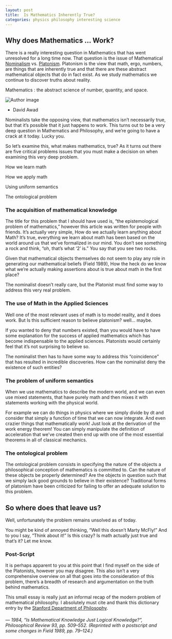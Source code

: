 ```yaml
---
layout: post
title:  Is Mathematics Inherently True?
categories: physics philosophy interesting science
---
```



<h2> Why does Mathematics ... Work?</h2>

<div id="commentable-area">
  <p data-section-id="1" class="commentable-section">
  There is a really interesting question in Mathematics that has went unresolved for a long time now. That question is the issue of Mathematical <a href="https://en.wikipedia.org/wiki/Nominalism">Nominalism</a> vs. <a href="https://en.wikipedia.org/wiki/Platonism">Platonism</a>. Platonism is the view that math, ergo, numbers, are things that are inherently true and that there are these abstract mathematical objects that do in fact exist. As we study mathematics we continue to discover truths about reality.
  </p>


<div data-section-id="2" class="commentable-section">
  <div class="cd-testimonials-wrapper">
      <p>
        Mathematics : the abstract science of number, quantity, and space.
      </p>
      <div class="cd-author">
        <img src="{{ site.baseurl }}public/img/david_icon.jpg" alt="Author image">
        <ul class="cd-author-info">
          <li>David Awad</li>
        </ul>
      </div>
  </div>
</div>

Nominalists take the opposing view, that mathematics isn’t necessarily true, but that it’s possible that it just happens to work. This turns out to be a very deep question in Mathematics and Philosophy, and we’re going to have a crack at it today. Lucky you.

So let’s examine this, what makes mathematics, true? As it turns out there are five critical problems issues that you must make a decision on when examining this very deep problem.

How we learn math

How we apply math

Using uniform semantics

The ontological problem


<div data-section-id="3" class="commentable-section">

<h3> The acquisition of mathematical knowledge </h3>

</div>


<div data-section-id="4" class="commentable-section">

The title for this problem that I should have used is, “the epistemological problem of mathematics,” however this article was written for people with friends. It’s actually very simple, How do we actually learn anything about Math? It’s true, everything we learn about math has been based on the world around us that we’ve formalized in our mind. You don’t see something a rock and think, “oh, that’s what ‘2’ is.” You say that you see two rocks.

Given that mathematical objects themselves do not seem to play any role in generating our mathematical beliefs (Field 1989), How the heck do we know what we’re actually making assertions about is true about math in the first place?
</div>

The nominalist doesn’t really care, but the Platonist must find some way to address this very real problem.
</div>

### The use of Math in the Applied Sciences

Well one of the most relevant uses of math is to model reality, and it does work. But Is this sufficient reason to believe platonism? well… maybe.

If you wanted to deny that numbers existed, than you would have to have some explanation for the success of applied mathematics which has become indispensable to the applied sciences. Platonists would certainly feel that it’s not surprising to believe so.

The nominalist then has to have some way to address this “coincidence” that has resulted in incredible discoveries. How can the nominalist deny the existence of such entities?

### The problem of uniform semantics

When we use mathematics to describe the modern world, and we can even use mixed statements, that have purely math and then mixes it with statements working with the physical world.

For example we can do things in physics where we simply divide by dt and consider that simply a function of time that we can now integrate. And even crazier things that mathematically work! Just look at the derivation of the work energy theorem! You can simply manipulate the definition of acceleration that we’ve created then end up with one of the most essential theorems in all of classical mechanics.

### The ontological problem

The ontological problem consists in specifying the nature of the objects a philosophical conception of mathematics is committed to. Can the nature of these objects be properly determined? Are the objects in question such that we simply lack good grounds to believe in their existence? Traditional forms of platonism have been criticized for failing to offer an adequate solution to this problem.

## So where does that leave us?

Well, unfortunately the problem remains unsolved as of today.

You might be kind of annoyed thinking, “Well this doesn’t Marty McFly!” And to you I say, “Think about it!” Is this crazy? Is math actually just true and that’s it? Let me know.

### Post-Script

It is perhaps apparent to you at this point that I find myself on the side of the Platonists, however you may disagree. This also isn’t a very comprehensive overview on all that goes into the consideration of this problem, there’s a breadth of research and argumentation on the truth behind mathematics.

This small essay is really just an informal recap of the modern problem of mathematical philosophy. I absolutely must cite and thank this dictionary entry by the [Stanford Department of Philosophy](https://plato.stanford.edu/entries/nominalism-mathematics/#TwoVieAboMatNomPla).


###### — 1984, “Is Mathematical Knowledge Just Logical Knowledge?”, Philosophical Review 93, pp. 509–552. (Reprinted with a postscript and some changes in Field 1989, pp. 79–124.)

<script>
  // comments for this particular article
  var existingComments = [
    {
      "sectionId": "1",
      "comments": [
        {
          "authorAvatarUrl": "{{ site.baseurl }}public/img/david_icon.jpg",
          "authorName": "David Awad",
          "comment": "If you’re interested there’s a great read on this topic in the Stanford dictionary of philosophy. http://plato.stanford.edu/entries/nominalism-mathematics/#TwoVieAboMatNomPla"
        }
      ]
    },
    {
      "sectionId": "2",
      "comments": [
        {
          "authorAvatarUrl": "{{ site.baseurl }}public/img/david_icon.jpg",
          "authorName": "David Awad",
          "comment": "This definition comes from Google, it certainly is an interesting definition that you might not have expected when you first thought of what math is."
        }
      ]
    },
    {
      "sectionId": "3",
      "comments": [
        {
          "authorAvatarUrl": "{{ site.baseurl }}public/img/david_icon.jpg",
          "authorName": "David Awad",
          "comment": "This definition comes from Google, it certainly is an interesting definition that you might not have expected when you first thought of what math is."
        }
      ]
    },
    {
      "sectionId": "4",
      "comments": [
        {
          "authorAvatarUrl": "{{ site.baseurl }}public/img/david_icon.jpg",
          "authorName": "David Awad",
          "comment": "I’m pretty sure I don’t have friends. lol"
        }
      ]
    },

  ];
</script>
